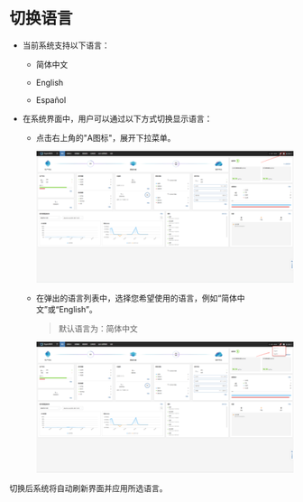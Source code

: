 # **切换语言**

* 当前系统支持以下语言：

  * 简体中文

  * English

  * Español

* 在系统界面中，用户可以通过以下方式切换显示语言：

  * 点击右上角的"A图标"，展开下拉菜单。

    ![](./images/languageswitch-1.png)

  * 在弹出的语言列表中，选择您希望使用的语言，例如“简体中文”或“English”。

    > 默认语言为：简体中文

    ![](./images/languageswitch-2.png)

切换后系统将自动刷新界面并应用所选语言。
